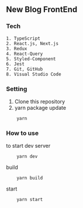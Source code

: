 ## New Blog FrontEnd
### Tech
```
1. TypeScript
2. React.js, Next.js
3. Redux
4. React-Query
5. Styled-Component
6. Jest
7. Git, GitHub
8. Visual Studio Code
```

### Setting

1. Clone this repository
2. yarn package update

```
    yarn
```

### How to use

to start dev server

```
    yarn dev
```

build

```
    yarn build
```

start

```
    yarn start
```
